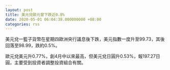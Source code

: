 ```yaml
---
layout: post
title: 美元兌歐元曾下跌近0.8%
date: 2020-05-01 06:04:38.000000000 +08:00
categories: rss
---
```


美元兌一籃子貨幣在星期四歐洲央行議息後下跌，美元指數一度升至99.73，其後回落至98.99，跌約0.5%。

歐元兌美元升0.77%，創4月中以來最高，但美元兌日圓升0.53%，報197.27日圓，主要受到投資者調整投資組合有關。
